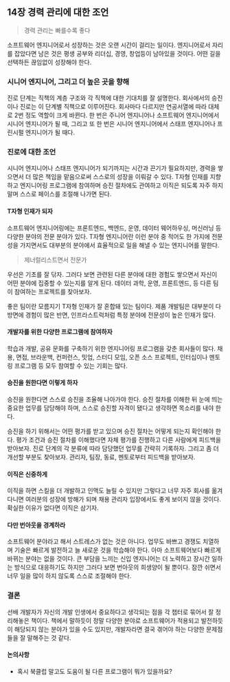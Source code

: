## 14장 경력 관리에 대한 조언

> 경력 관리는 빠를수록 좋다

소프트웨어 엔지니어로서 성장하는 것은 오랜 시간이 걸리는 일이다. 엔지니어로서 자리를 잡았다면 남은 것은 평생 공부와 리더십, 경영, 창업등이 남아있을 것이다. 어떤 길을 선택하든 끊임없이 성장해야 한다.

### 시니어 엔지니어, 그리고 더 높은 곳을 향해

진로 단계는 직책의 계층 구조와 각 직책에 대한 기대치를 잘 설명한다. 회사에서의 승진이나 진로는 이 단계별 직책으로 이루어진다. 회사마다 다르지만 연공서열에 따라 대체로 2번 정도 역할이 크게 바뀐다. 한 번은 주니어 엔지니어나 소프트웨어 엔지니어에서 시니어 엔지니어가 될 때, 그리고 또 한 번은 시니어 엔지니어에서 스태프 엔지니어나 프린시펄 엔지니어가 될 때다.

### 진로에 대한 조언

시니어 엔지니어나 스태프 엔지니어가 되기까지는 시간과 끈기가 필요하지만, 경력을 쌓으면서 더 많은 책임을 맡음으로써 스스로의 성장을 이뤄갈 수 있다. T자형 인재를 지향하고 엔지니어링 프로그램에 참여하며 승진 절차에도 관여하고 이직은 되도록 자주 하지 말며 스스로 페이스를 조절해 나가면 된다.

#### T자형 인재가 되자

소프트웨어 엔지니어링에는 프론트엔드, 백엔드, 운영, 데이터 웨어하우싱, 머신러닝 등 다양한 분야의 전문 분야가 있다. T자형 엔지니어란 이런 분야 중 적어도 한 가지에 전문성을 가지면서도 대부분의 분야에서 효율적으로 일을 해낼 수 있는 엔지니어를 말한다.

> 제너럴리스트면서 전문가

우선은 기초를 잘 닦자. 그러다 보면 관련된 다른 분야에 대한 경험도 쌓으면서 자신이 어떤 분야에 집중할 수 있는지를 알게 된다. 데이터 과학, 운영, 프론트엔드, 등 다른 팀이 참여하는 프로젝트를 찾아보자.

좋은 팀이란 모름지기 T자형 인재가 잘 혼합돼 있는 팀이다. 제품 개발팀은 대부분이 다방면에 경험이 많은 반면, 인프라스트럭처럼 특정 분야에 전문성이 높은 인재가 많다.

#### 개발자를 위한 다양한 프로그램에 참여하자

학습과 개발, 공유 문화를 구축하기 위한 엔지니어링 프로그램을 갖춘 회사들이 많다. 채용, 면접, 브라운백, 컨퍼런스, 밋업, 스터디 모임, 오픈 소스 프로젝트, 인터십이나 멘토링 프로그램 등 모두 참여할 수 있는 기회는 많다.

#### 승진을 원한다면 이렇게 하자

승진을 원한다면 스스로 승진을 조율해 나아가야 한다. 승진 절차를 이해한 뒤 눈에 띄는 중요한 업무를 담당해야 하며, 스스로 승진할 자격이 됐다고 생각하면 목소리를 내야 한다.

승진을 하기 위해서는 어떤 평가를 받고 있으며 승진 절차는 어떻게 되는지 확인해야 한다. 평가 조건과 승진 절차를 이해했다면 자체 평가를 진행하고 다른 사람에게 피드백을 받아보자. 진로 단계의 각 분류에 따라 담당했던 업무를 간략히 기록하자. 그리고 좀 더 개선할 부분도 찾아보자. 관리자, 팀장, 동료, 멘토로부터 피드백을 받아보자.

#### 이직은 신중하게

이직을 하면 스킬을 더 개발하고 인맥도 늘릴 수 있지만 그렇다고 너무 자주 회사를 옮겨다니면 여러분의 성장에 방해가 되며 채용 관리자 입장에서도 좋게 보이지 않을 것이다. 확실한 이유가 없다면 이직은 삼기자.

#### 다만 번아웃을 경계하라

소프트웨어 분야라고 해서 스트레스가 없는 것은 아니다. 업무도 바쁘고 경쟁도 치열하며 기술은 빠르게 발전하고 늘 새로운 것을 학습해야 한다. 아마 소프트웨어보다 빠르게 바뀌는 분야는 없을 것이다. 큰 부담을 느끼는 신입 엔지니어는 더 노력하고 장시간 일하는 방식으로 대응하기도 하지만 그러다 보면 번아웃의 희생양이 될 뿐이다. 잠깐 쉬면서 너무 일을 많이 하지 않도록 스스로 조절해야 한다.

### 결론

선배 개발자가 자신의 개발 인생에서 중요하다고 생각되는 점을 각 챕터로 묶어서 잘 정리해놓은 책이다. 책에서 말하듯이 정말 다양한 분야로 소프트웨어가 적용되고 발전하듯이 해당되지 않는 분야가 있을 수도 있지만, 개발자라면 결국 겪어야 하는 다양한 문제점들을 잘 말해주는 것 같다.

#### 논의사항

- 혹시 북클럽 말고도 도움이 될 다른 프로그램이 뭐가 있을까요?
